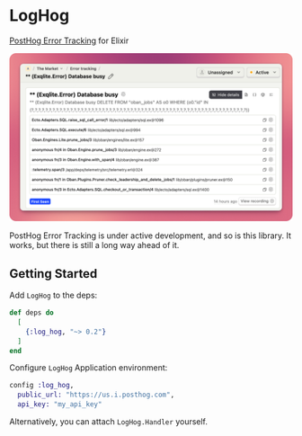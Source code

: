 # LogHog

[PostHog Error Tracking](https://posthog.com/docs/error-tracking) for Elixir

![](assets/screenshot.png)

PostHog Error Tracking is under active development, and so is this library. It
works, but there is still a long way ahead of it.

## Getting Started

Add `LogHog` to the deps:

```elixir
def deps do
  [
    {:log_hog, "~> 0.2"}
  ]
end
```

Configure `LogHog` Application environment:

```elixir
config :log_hog,
  public_url: "https://us.i.posthog.com",
  api_key: "my_api_key"
```

Alternatively, you can attach `LogHog.Handler` yourself.